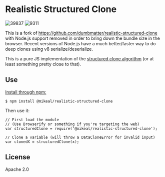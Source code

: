 # Realistic Structured Clone 

![39837](https://img.shields.io/badge/compiled%20bundle-40k-yellowgreen) ![9311](https://img.shields.io/badge/gzipped%20bundle-9k-green)

This is a fork of https://github.com/dumbmatter/realistic-structured-clone with Node.js support removed in order
to bring down the bundle size in the browser. Recent versions of Node.js have a much better/faster way to do
deep clones using v8 serialize/deserialize.

This is a pure JS implementation of the [structured clone algorithm](http://www.w3.org/TR/html5/infrastructure.html#internal-structured-cloning-algorithm) (or at least something pretty close to that).

## Use

[Install through npm:](https://www.npmjs.com/package/realistic-structured-clone)

    $ npm install @mikeal/realistic-structured-clone

Then use it:

    // First load the module
    // (Use Browserify or something if you're targeting the web)
    var structuredClone = require('@mikeal/realistic-structured-clone');

    // Clone a variable (will throw a DataCloneError for invalid input)
    var clonedX = structuredClone(x);

## License

Apache 2.0
